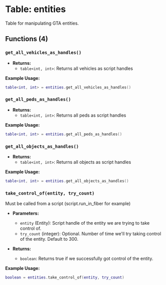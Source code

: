 # Table: entities

Table for manipulating GTA entities.

## Functions (4)

### `get_all_vehicles_as_handles()`

- **Returns:**
  - `table<int, int>`: Returns all vehicles as script handles

**Example Usage:**
```lua
table<int, int> = entities.get_all_vehicles_as_handles()
```

### `get_all_peds_as_handles()`

- **Returns:**
  - `table<int, int>`: Returns all peds as script handles

**Example Usage:**
```lua
table<int, int> = entities.get_all_peds_as_handles()
```

### `get_all_objects_as_handles()`

- **Returns:**
  - `table<int, int>`: Returns all objects as script handles

**Example Usage:**
```lua
table<int, int> = entities.get_all_objects_as_handles()
```

### `take_control_of(entity, try_count)`

Must be called from a script (script.run_in_fiber for example)

- **Parameters:**
  - `entity` (Entity): Script handle of the entity we are trying to take control of.
  - `try_count` (integer): Optional. Number of time we'll try taking control of the entity. Default to 300.

- **Returns:**
  - `boolean`: Returns true if we successfully got control of the entity.

**Example Usage:**
```lua
boolean = entities.take_control_of(entity, try_count)
```


